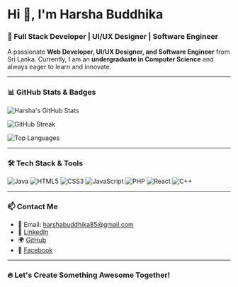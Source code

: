 # Hi 👋, I'm Harsha Buddhika

### 🚀 Full Stack Developer | UI/UX Designer | Software Engineer

A passionate **Web Developer, UI/UX Designer, and Software Engineer** from Sri Lanka. Currently, I am an **undergraduate in Computer Science** and always eager to learn and innovate.

---

### 📊 GitHub Stats & Badges

![Harsha's GitHub Stats](https://github-readme-stats.vercel.app/api?username=HarshaBuddhikaOfficial&show_icons=true&theme=radical)

![GitHub Streak](https://github-readme-streak-stats.herokuapp.com/?user=HarshaBuddhikaOfficial&theme=radical)

![Top Languages](https://github-readme-stats.vercel.app/api/top-langs/?username=HarshaBuddhikaOfficial&layout=compact&theme=radical)

---

### 🛠 Tech Stack & Tools

![Java](https://img.shields.io/badge/Java-%23ED8B00.svg?style=for-the-badge&logo=openjdk&logoColor=white)
![HTML5](https://img.shields.io/badge/HTML5-%23E34F26.svg?style=for-the-badge&logo=html5&logoColor=white)
![CSS3](https://img.shields.io/badge/CSS3-%231572B6.svg?style=for-the-badge&logo=css3&logoColor=white)
![JavaScript](https://img.shields.io/badge/JavaScript-%23F7DF1E.svg?style=for-the-badge&logo=javascript&logoColor=black)
![PHP](https://img.shields.io/badge/PHP-%23777BB4.svg?style=for-the-badge&logo=php&logoColor=white)
![React](https://img.shields.io/badge/React-%2361DAFB.svg?style=for-the-badge&logo=react&logoColor=black)
![C++](https://img.shields.io/badge/C++-%2300599C.svg?style=for-the-badge&logo=c%2B%2B&logoColor=white)

---

### 📫 Contact Me

- 📧 Email: [harshabuddhika85@gmail.com](mailto:harshabuddhika85@gmail.com)
- 🔗 [LinkedIn](https://www.linkedin.com/in/harsha-buddhika/)
- 🌍 [GitHub](https://github.com/HarshaBuddhikaOfficial)
- 📘 [Facebook](https://www.facebook.com/harsha.buddika.5623)

---

### 🔥 Let's Create Something Awesome Together!
